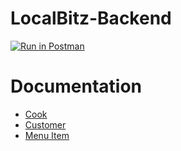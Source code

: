 # LocalBitz-Backend

[![Run in Postman](https://run.pstmn.io/button.svg)](https://app.getpostman.com/run-collection/16020183-7280fdc1-3ecb-4ce6-a4b0-19faf08be005?action=collection%2Ffork&collection-url=entityId%3D16020183-7280fdc1-3ecb-4ce6-a4b0-19faf08be005%26entityType%3Dcollection%26workspaceId%3Dbf9bab09-87b0-4e48-a78f-3b6021ae53eb#?env%5Bprod%5D=W3sia2V5IjoidXJsIiwidmFsdWUiOiJodHRwczovL2xvY2FsYml0ei1iYWNrZW5kLmhlcm9rdWFwcC5jb20iLCJlbmFibGVkIjp0cnVlfSx7ImtleSI6InRva2VuIiwidmFsdWUiOiIiLCJlbmFibGVkIjp0cnVlfV0=)

# Documentation

- [Cook](https://github.com/Atharv-Joshi/LocalBitz-backend/blob/dev/src/Documentation/cook.md)
- [Customer](https://github.com/Atharv-Joshi/LocalBitz-backend/blob/dev/src/Documentation/customer.md)
- [Menu Item](https://github.com/Atharv-Joshi/LocalBitz-backend/blob/dev/src/Documentation/menuItem.md)
